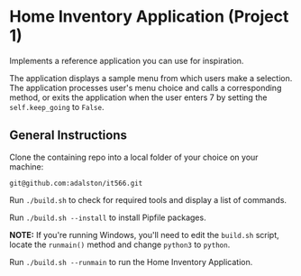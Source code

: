 # Home Inventory Application (Project 1)

Implements a reference application you can use for inspiration. 

The application displays a sample menu from which users make a selection. The application processes user's menu choice and calls a corresponding method, or exits the application when the user enters 7 by setting the `self.keep_going` to `False`.

## General Instructions
Clone the containing repo into a local folder of your choice on your machine:

`git@github.com:adalston/it566.git`

Run `./build.sh` to check for required tools and display a list of commands.

Run `./build.sh --install` to install Pipfile packages.

**NOTE:** If you're running Windows, you'll need to edit the `build.sh` script, locate the `runmain()` method and change `python3` to `python`.

Run `./build.sh --runmain` to run the Home Inventory Application. 



